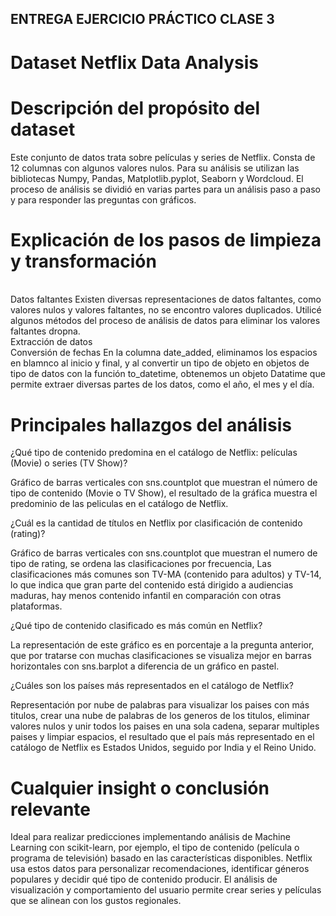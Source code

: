## ENTREGA EJERCICIO PRÁCTICO CLASE 3
# Dataset Netflix Data Analysis

# Descripción del propósito del dataset
Este conjunto de datos trata sobre películas y series de Netflix. Consta de 12 columnas con algunos valores nulos. Para su análisis se utilizan las bibliotecas Numpy, Pandas, Matplotlib.pyplot, Seaborn y Wordcloud. El proceso de análisis se dividió en varias partes para un análisis paso a paso y para responder las preguntas con gráficos.

# Explicación de los pasos de limpieza y transformación
<br/>
Datos faltantes
Existen diversas representaciones de datos faltantes, como valores nulos y valores faltantes, no se encontro valores duplicados. Utilicé algunos métodos del proceso de análisis de datos para eliminar los valores faltantes dropna.
<br/>
Extracción de datos
<br/>
Conversión de fechas
En la columna date_added, eliminamos los espacios en blamnco al inicio y final, y al convertir un tipo de objeto en objetos de tipo de datos con la función to_datetime, obtenemos un objeto Datatime que permite extraer diversas partes de los datos, como el año, el mes y el día.

# Principales hallazgos del análisis

¿Qué tipo de contenido predomina en el catálogo de Netflix: películas (Movie) o series (TV Show)?

Gráfico de barras verticales con sns.countplot que muestran el número de tipo de contenido (Movie o TV Show), el resultado de la gráfica muestra el predominio de las peliculas en el catálogo de Netflix. 

¿Cuál es la cantidad de títulos en Netflix por clasificación de contenido (rating)?

Gráfico de barras verticales con sns.countplot que muestran el numero de tipo de rating, se ordena las clasificaciones por frecuencia, Las clasificaciones más comunes son TV-MA (contenido para adultos) y TV-14, lo que indica que gran parte del contenido está dirigido a audiencias maduras, hay menos contenido infantil en comparación con otras plataformas.

¿Qué tipo de contenido clasificado es más común en Netflix?

La representación de este gráfico es en porcentaje a la pregunta anterior, que por tratarse con muchas clasificaciones se visualiza mejor en barras horizontales con sns.barplot a diferencia de un  gráfico en pastel.

¿Cuáles son los países más representados en el catálogo de Netflix?

Representación por nube de palabras para visualizar los paises con más titulos, crear una nube de palabras de los generos de los titulos, eliminar valores nulos y unir todos los paises en una sola cadena, separar multiples paises y limpiar espacios, el resultado que el país más representado en el catálogo de Netflix es Estados Unidos, seguido por India y el Reino Unido.

# Cualquier insight o conclusión relevante

Ideal para realizar predicciones implementando análisis de Machine Learning con scikit-learn, por ejemplo, el tipo de contenido (película o programa de televisión) basado en las características disponibles.
Netflix usa estos datos para personalizar recomendaciones, identificar géneros populares y decidir qué tipo de contenido producir.
El análisis de visualización y comportamiento del usuario permite crear series y películas que se alinean con los gustos regionales.
